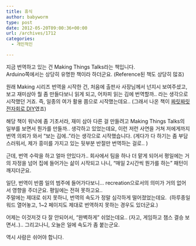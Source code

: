 ```yaml
---
title: 휴식
author: babyworm
type: post
date: 2012-05-20T09:00:36+00:00
url: /archives/1712
categories:
  - 개인적인

---
```

지금 번역하고 있는 건 Making Things Talks라는 책입니다.  
Arduino쪽에서는 상당히 유명한 책이라 하더군요. (Reference된 책도 상당히 많죠)

원래 Making 시리즈 번역을 시작한 건, 처음에 출판사 사장님께서 넌지시 보여주셨고, 보고 재미삼아 뭘 좀 만들다보니 읽게 되고, 어차피 읽는 김에 번역할까.. 라는 생각으로 시작했던 거죠. 즉, 일종의 여가 활용 쯤으로 시작했는데요.. (그래서 나온 책이 [짜릿짜릿 전자회로 DIY][1]였죠)

해당 책이 워낙에 좀 기초서라, 재미 삼아 다른 걸 만들려고 Making Things Talks의 일부를 보면서 뭔가를 만들까.. 생각하고 있었는데요, 이런 저런 사연을 거쳐 저에게까지 번역 의뢰가 와서 &#8220;보는 김에..&#8221;라는 생각으로 시작했습니다. (게다가 다 하기는 좀 부담스러워서, 제가 흥미를 가지고 있는 뒷부분 반절만 번역하는 걸로.. )

근데, 번역 수락을 하고 얼마 안있다가.. 회사에서 팀을 하나 더 맡게 되어서 평일에는 거의 자정을 넘어 집에 들어가는 삶이 시작되고 나니, &#8220;매일 2시간씩 뭔가를 하는&#8221; 패턴이 깨지더군요.

일단, 번역이 반쯤 일의 범주에 들어가다보니&#8230; recreation으로서의 의미가 거의 없어서 영향을 주더군요. 평일에는 전혀 못하고요..  
주말에는 제대로 쉬지 못하니, 번역의 속도가 정말 심각하게 떨어졌었는데요.  (하루종일 워드 열어놓고, 1~2 페이지도 제대로 번역하지 못하는 경우도 있더군요.)

어제는 이것저것 다 잘 안되어서, &#8220;완벽하게&#8221; 쉬었는데요.. (자고, 게임하고 챔스 결승 보면서..).. 그리고나니, 오늘은 일에 속도가 좀 붙는군요.

역시 사람은 쉬어야 합니다.

 [1]: http://www.yes24.com/24/goods/6413587?scode=032&OzSrank=1